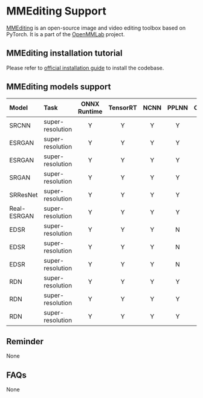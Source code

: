 # MMEditing Support

[MMEditing](https://github.com/open-mmlab/mmediting) is an open-source image and video editing toolbox based on PyTorch. It is a part of the [OpenMMLab](https://openmmlab.com/) project.

## MMEditing installation tutorial

Please refer to [official installation guide](https://mmediting.readthedocs.io/en/latest/install.html#installation) to install the codebase.

## MMEditing models support

| Model       | Task             | ONNX Runtime | TensorRT | NCNN  | PPLNN | OpenVINO | Model Config File                                                                            |
| :---------- | :--------------- | :----------: | :------: | :---: | :-----: | :------: | :------------------------------------------------------------------------------------------- |
| SRCNN       | super-resolution |      Y       |    Y     |   Y   |    Y    |    N     | $MMEDIT_DIR/configs/restorers/srcnn/srcnn_x4k915_g1_1000k_div2k.py                           |
| ESRGAN      | super-resolution |      Y       |    Y     |   Y   |    Y    |    N     | $MMEDIT_DIR/configs/restorers/esrgan/esrgan_x4c64b23g32_g1_400k_div2k.py                     |
| ESRGAN      | super-resolution |      Y       |    Y     |   Y   |    Y    |    N     | $MMEDIT_DIR/configs/restorers/esrgan/esrgan_psnr_x4c64b23g32_g1_1000k_div2k.py               |
| SRGAN       | super-resolution |      Y       |    Y     |   Y   |    Y    |    N     | $MMEDIT_DIR/configs/restorers/srresnet_srgan/srgan_x4c64b16_g1_1000k_div2k.py                |
| SRResNet    | super-resolution |      Y       |    Y     |   Y   |    Y    |    N     | $MMEDIT_DIR/configs/restorers/srresnet_srgan/srgan_x4c64b16_g1_1000k_div2k.py                |
| Real-ESRGAN | super-resolution |      Y       |    Y     |   Y   |    Y    |    N     | $MMEDIT_DIR/configs/restorers/real_esrgan/realesrnet_c64b23g32_12x4_lr2e-4_1000k_df2k_ost.py |
| EDSR        | super-resolution |      Y       |    Y     |   Y   |    N    |    N     | $MMEDIT_DIR/configs/restorers/edsr/edsr_x2c64b16_g1_300k_div2k.py                            |
| EDSR        | super-resolution |      Y       |    Y     |   Y   |    N    |    N     | $MMEDIT_DIR/configs/restorers/edsr/edsr_x3c64b16_g1_300k_div2k.py                            |
| EDSR        | super-resolution |      Y       |    Y     |   Y   |    N    |    N     | $MMEDIT_DIR/configs/restorers/edsr/edsr_x4c64b16_g1_300k_div2k.py                            |
| RDN         | super-resolution |      Y       |    Y     |   Y   |    Y    |    N     | $MMEDIT_DIR/configs/restorers/rdn/rdn_x2c64b16_g1_1000k_div2k.py                             |
| RDN         | super-resolution |      Y       |    Y     |   Y   |    Y    |    N     | $MMEDIT_DIR/configs/restorers/rdn/rdn_x3c64b16_g1_1000k_div2k.py                             |
| RDN         | super-resolution |      Y       |    Y     |   Y   |    Y    |    N     | $MMEDIT_DIR/configs/restorers/rdn/rdn_x4c64b16_g1_1000k_div2k.py                             |

## Reminder

None

## FAQs

None
